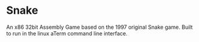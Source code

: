 # Snake
An x86 32bit Assembly Game based on the 1997 original Snake game. Built to run in the linux aTerm command line interface.

